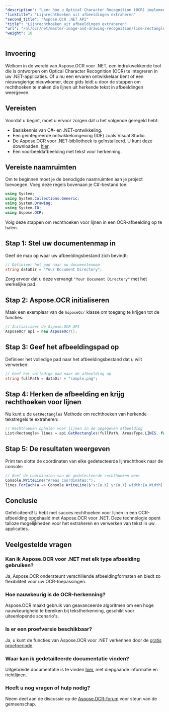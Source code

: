 ```yaml
---
"description": "Leer hoe u Optical Character Recognition (OCR) implementeert in uw .NET-toepassingen met Aspose.OCR. Deze uitgebreide handleiding begeleidt u door het proces van het extraheren van rechthoeken voor herkende lijnen."
"linktitle": "Lijnrechthoeken uit afbeeldingen extraheren"
"second_title": "Aspose.OCR .NET API"
"title": "Lijnrechthoeken uit afbeeldingen extraheren"
"url": "/nl/ocr/net/master-image-and-drawing-recognition/line-rectangles-from-images-recognition/"
"weight": 10
---
```


## Invoering

Welkom in de wereld van Aspose.OCR voor .NET, een indrukwekkende tool die is ontworpen om Optical Character Recognition (OCR) te integreren in uw .NET-applicaties. Of u nu een ervaren ontwikkelaar bent of een nieuwsgierige nieuwkomer, deze gids leidt u door de stappen om rechthoeken te maken die lijnen uit herkende tekst in afbeeldingen weergeven.

## Vereisten

Voordat u begint, moet u ervoor zorgen dat u het volgende geregeld hebt:

- Basiskennis van C#- en .NET-ontwikkeling.
- Een geïntegreerde ontwikkelomgeving (IDE) zoals Visual Studio.
- De Aspose.OCR voor .NET-bibliotheek is geïnstalleerd. U kunt deze downloaden. [hier](https://releases.aspose.com/ocr/net/).
- Een voorbeeldafbeelding met tekst voor herkenning.

## Vereiste naamruimten

Om te beginnen moet je de benodigde naamruimten aan je project toevoegen. Voeg deze regels bovenaan je C#-bestand toe:

```csharp
using System;
using System.Collections.Generic;
using System.Drawing;
using System.IO;
using Aspose.OCR;
```

Volg deze stappen om rechthoeken voor lijnen in een OCR-afbeelding op te halen.

## Stap 1: Stel uw documentenmap in

Geef de map op waar uw afbeeldingsbestand zich bevindt:

```csharp
// Definieer het pad naar uw documentenmap
string dataDir = "Your Document Directory";
```

Zorg ervoor dat u deze vervangt `"Your Document Directory"` met het werkelijke pad.

## Stap 2: Aspose.OCR initialiseren

Maak een exemplaar van de `AsposeOcr` klasse om toegang te krijgen tot de functies:

```csharp
// Initialiseer de Aspose.OCR API
AsposeOcr api = new AsposeOcr();
```

## Stap 3: Geef het afbeeldingspad op

Definieer het volledige pad naar het afbeeldingsbestand dat u wilt verwerken:

```csharp
// Geef het volledige pad naar de afbeelding op
string fullPath = dataDir + "sample.png";
```

## Stap 4: Herken de afbeelding en krijg rechthoeken voor lijnen

Nu kunt u de `GetRectangles` Methode om rechthoeken van herkende tekstregels te extraheren:

```csharp
// Rechthoeken ophalen voor lijnen in de opgegeven afbeelding
List<Rectangle> lines = api.GetRectangles(fullPath, AreasType.LINES, false);
```

## Stap 5: De resultaten weergeven

Print ten slotte de coördinaten van elke gedetecteerde lijnrechthoek naar de console:

```csharp
// Geef de coördinaten van de gedetecteerde rechthoeken weer
Console.WriteLine("Areas coordinates:");
lines.ForEach(a => Console.WriteLine($"x:{a.X} y:{a.Y} width:{a.Width} height:{a.Height}"));
```

## Conclusie

Gefeliciteerd! U hebt met succes rechthoeken voor lijnen in een OCR-afbeelding opgehaald met Aspose.OCR voor .NET. Deze technologie opent talloze mogelijkheden voor het extraheren en verwerken van tekst in uw applicaties.

## Veelgestelde vragen

### Kan ik Aspose.OCR voor .NET met elk type afbeelding gebruiken?

Ja, Aspose.OCR ondersteunt verschillende afbeeldingformaten en biedt zo flexibiliteit voor uw OCR-toepassingen.

### Hoe nauwkeurig is de OCR-herkenning?

Aspose.OCR maakt gebruik van geavanceerde algoritmen om een hoge nauwkeurigheid te bereiken bij tekstherkenning, geschikt voor uiteenlopende scenario's.

### Is er een proefversie beschikbaar?

Ja, u kunt de functies van Aspose.OCR voor .NET verkennen door de [gratis proefperiode](https://releases.aspose.com/).

### Waar kan ik gedetailleerde documentatie vinden?

Uitgebreide documentatie is te vinden [hier](https://reference.aspose.com/ocr/net/), met diepgaande informatie en richtlijnen.

### Heeft u nog vragen of hulp nodig?

Neem deel aan de discussie op de [Aspose.OCR-forum](https://forum.aspose.com/c/ocr/16) voor steun van de gemeenschap.